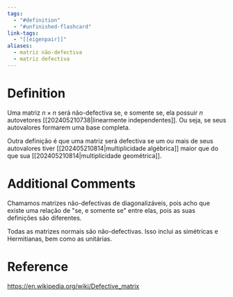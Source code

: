 ```yaml
---
tags:
  - "#definition"
  - "#unfinished-flashcard"
link-tags:
  - "[[eigenpair]]"
aliases:
  - matriz não-defectiva
  - matriz defectiva
---
```

# Definition 
Uma matriz $n \times n$ será não-defectiva se, e somente se, ela possuir $n$ autovetores [[202405210738|linearmente independentes]]. Ou seja, se seus autovalores formarem uma base completa. 

Outra definição é que uma matriz será defectiva se um ou mais de seus autovalores tiver [[202405210814|multiplicidade algébrica]] maior que do que sua  [[202405210814|multiplicidade geométrica]].

# Additional Comments
Chamamos matrizes não-defectivas de diagonalizáveis, pois acho que existe uma relação de "se, e somente se" entre elas, pois as suas definições são diferentes.

Todas as matrizes normais são não-defectivas. Isso inclui as simétricas e Hermitianas, bem como as unitárias.

# Reference
https://en.wikipedia.org/wiki/Defective_matrix

